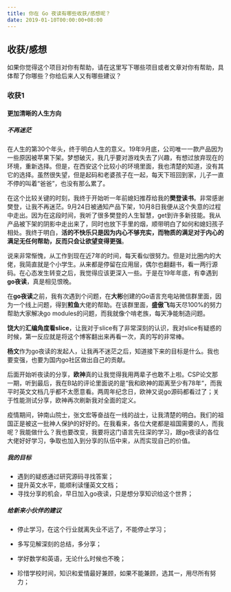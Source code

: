 ```yaml
---
title: 你在 Go 夜读有哪些收获/感想呢？
date: 2019-01-10T00:00:00+08:00
---
```


## 收获/感想

如果你觉得这个项目对你有帮助，请在这里写下哪些项目或者文章对你有帮助，具体帮了你哪些？你给后来人又有哪些建议？

### 收获1

#### 更加清晰的人生方向

##### 不再迷茫

​		在人生的第30个年头，终于明白人生的意义。19年9月底，公司唯一一款产品因为一些原因被苹果下架。梦想破灭，我几乎要对游戏失去了兴趣，有想过放弃现在的环境，重新选择。但是，在西安这个比较小的环境里面，我也清楚的知道，没有其它的选择。虽然很失望，但是起码和老婆孩子在一起，每天下班回到家，儿子一直不停的叫着“爸爸”，也没有那么累了。

​		在这个比较关键的时刻，我终于开始听一年前媳妇推荐给我的**樊登读书**。非常感谢樊登，让我不再迷茫。9月24日被通知产品下架，10月8日我便从这个失意的过程中走出。因为在这段时间，我听了很多樊登的人生智慧，get到许多新技能。我从产品被下架的阴影中走出来了，同时也放下手里的烟，顺带明白了如何和媳妇孩子相处。我终于明白，**活的不快乐只是因为内心不够充实，而物质的满足对于内心的满足无任何帮助，反而只会让欲望变得更强**。		

​		说来非常惭愧，从工作到现在近7年的时间，每天看似很努力。但是对比圈内的大佬，我简直就是个小学生。从来都是停留在应用层，偶尔也翻翻书，看一两行源码。在心态发生转变之后，我觉得应该更深入一些。于是在19年年底，有幸遇到**go夜读**，真是相见恨晚。

​		在**go夜读**之前，我有次遇到个问题，在**大彬**创建的Go语言充电站微信群里面，因为一个线上问题，得到**煎鱼**大佬的帮助。在该群里面，**盛傲飞**每天尽100%的努力帮助大家解决go modules的问题，而我就像个啃老族，每天净能制造问题。

​		**饶大**的**汇编角度看slice**，让我对于slice有了非常深刻的认识，我对slice有疑惑的时候，第一反应就是将这个博客翻出来再看一次，真的写的非常棒。

​		**杨文**作为go夜读的发起人，让我再不迷茫之后，知道接下来的目标是什么。我也要变强，也要为国内go社区做出自己的贡献。

​		后面开始听夜读的分享，**欧神**真的让我觉得我用两辈子也敢不上啦。CSP论文那一期，听到最后，我在B站的评论里面说的是“我和欧神的距离至少有78年“，而我平时英文文档几乎都不太愿意看。两周年纪念日，欧神又说go源码都看过了；关于性能测试分享，欧神再次刷新我对全面的定义。

​		疫情期间，钟南山院士，张文宏等奋战在一线的战士，让我清楚的明白。我们的祖国正是被这一批神人保护的好好的。在我看来，各位大佬都是祖国需要的人，而我呢？我能做什么？我也要改变，我要将这门语言先往深的学习，跟go夜读的各位大佬好好学习，争取也加入到分享的队伍中来，从而实现自己的价值。

##### 我的目标

- 遇到的疑惑通过研究源码寻找答案；
- 提升英文水平，能顺利读懂英文文档；
- 寻找分享的机会，早日加入go夜读，只是想分享知识给这个世界；

##### 给新来小伙伴的建议

- 停止学习，在这个行业就离失业不远了，不能停止学习；
- 多写见解深刻的总结，多分享；

- 学好数学和英语，无论什么时候也不晚；
- 珍惜学校时间，知识和爱情最好兼顾，如果不能兼顾，选其一，用尽所有努力；






